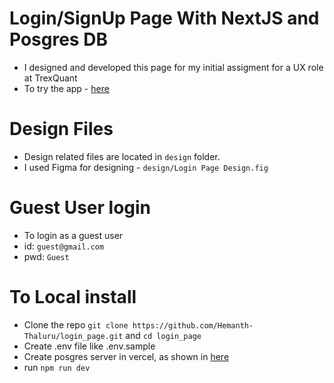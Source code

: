 # Login/SignUp Page With NextJS and Posgres DB
-   I designed and developed this page for my initial assigment for a UX role at TrexQuant
-   To try the app - [here](https://login-page-od6j37l9m-hemanth-thalurus-projects.vercel.app/login)

# Design Files
-   Design related files are located in `design` folder.
-   I used Figma for designing - `design/Login Page Design.fig`

# Guest User login
-   To login as a guest user
-   id: `guest@gmail.com`
-   pwd: `Guest`

# To Local install
-   Clone the repo `git clone https://github.com/Hemanth-Thaluru/login_page.git` and `cd login_page`
-   Create .env file like .env.sample
-   Create posgres server in vercel, as shown in [here](https://vercel.com/docs/storage/vercel-postgres/quickstart)
-   run  `npm run dev`




